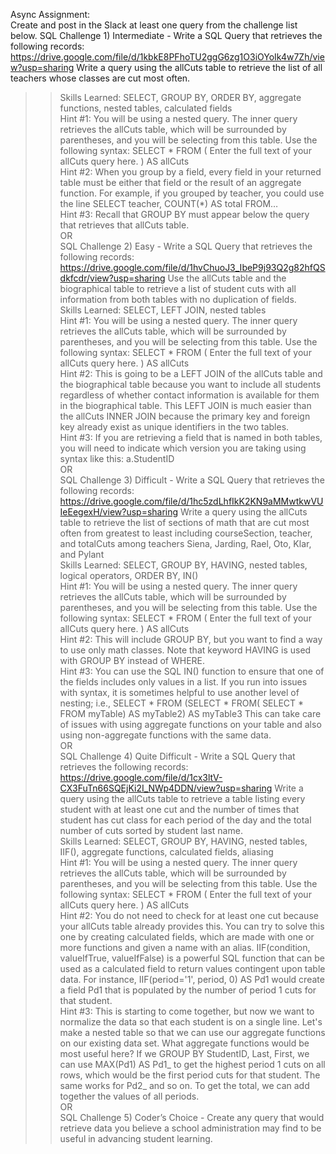 Async Assignment:       
Create and post in the Slack at least one query from the challenge list below.
SQL Challenge 1)  Intermediate - Write a SQL Query that retrieves the following records:  https://drive.google.com/file/d/1kbkE8PFhoTU2ggG6zg1O3iOYoIk4w7Zh/view?usp=sharing  Write a query using the allCuts table to retrieve the list of all teachers whose classes are cut most often.  
>>Skills Learned:  SELECT, GROUP BY, ORDER BY, aggregate functions, nested tables, calculated fields  
Hint #1:  You will be using a nested query.  The inner query retrieves the allCuts table, which will be surrounded by parentheses, and you will be selecting from this table.  Use the following syntax:  SELECT * FROM ( Enter the full text of your allCuts query here. ) AS allCuts  
Hint #2:  When you group by a field, every field in your returned table must be either that field or the result of an aggregate function.  For example, if you grouped by teacher, you could use the line SELECT teacher, COUNT(*) AS total FROM…  
Hint #3: Recall that GROUP BY must appear below the query that retrieves that allCuts table.  
OR  
SQL Challenge 2)  Easy - Write a SQL Query that retrieves the following records:   https://drive.google.com/file/d/1hvChuoJ3_IbeP9j93Q2g82hfQSdkfcdr/view?usp=sharing  Use the allCuts table and the biographical table to retrieve a list of student cuts with all information from both tables with no duplication of fields.  
>>Skills Learned:  SELECT, LEFT JOIN, nested tables  
Hint #1: You will be using a nested query.  The inner query retrieves the allCuts table, which will be surrounded by parentheses, and you will be selecting from this table.  Use the following syntax:  SELECT * FROM ( Enter the full text of your allCuts query here. ) AS allCuts   
Hint #2:  This is going to be a LEFT JOIN of the allCuts table and the biographical table because you want to include all students regardless of whether contact information is available for them in the biographical table.  This LEFT JOIN is much easier than the allCuts INNER JOIN because the primary key and foreign key already exist as unique identifiers in the two tables.  
Hint #3:  If you are retrieving a field that is named in both tables, you will need to indicate which version you are taking using syntax like this:  a.StudentID  
OR  
SQL Challenge 3)  Difficult - Write a SQL Query that retrieves the following records:  https://drive.google.com/file/d/1hc5zdLhfIkK2KN9aMMwtkwVUIeEegexH/view?usp=sharing  Write a query using the allCuts table to retrieve the list of sections of math that are cut most often from greatest to least including courseSection, teacher, and totalCuts among teachers Siena, Jarding, Rael, Oto, Klar, and Pylant  
>>Skills Learned:  SELECT, GROUP BY, HAVING, nested tables, logical operators, ORDER BY, IN()  
Hint #1:  You will be using a nested query.  The inner query retrieves the allCuts table, which will be surrounded by parentheses, and you will be selecting from this table.  Use the following syntax:  SELECT * FROM ( Enter the full text of your allCuts query here. ) AS allCuts   
Hint #2: This will include GROUP BY, but you want to find a way to use only math classes.  Note that keyword HAVING is used with GROUP BY instead of WHERE.   
Hint #3:  You can use the SQL IN() function to ensure that one of the fields includes only values in a list.  If you run into issues with syntax, it is sometimes helpful to use another level of nesting; i.e., SELECT * FROM (SELECT * FROM( SELECT * FROM myTable) AS myTable2) AS myTable3  This can take care of issues with using aggregate functions on your table and also using non-aggregate functions with the same data.    
OR  
SQL Challenge 4)  Quite Difficult - Write a SQL Query that retrieves the following records:  https://drive.google.com/file/d/1cx3ltV-CX3FuTn66SQEjKi2I_NWp4DDN/view?usp=sharing  Write a query using the allCuts table to retrieve a table listing every student with at least one cut and the number of times that student has cut class for each period of the day and the total number of cuts sorted by student last name.  
>>Skills Learned:  SELECT, GROUP BY, HAVING, nested tables, IIF(), aggregate functions, calculated fields, aliasing  
Hint #1: You will be using a nested query.  The inner query retrieves the allCuts table, which will be surrounded by parentheses, and you will be selecting from this table.  Use the following syntax:  SELECT * FROM ( Enter the full text of your allCuts query here. ) AS allCuts   
Hint #2:  You do not need to check for at least one cut because your allCuts table already provides this.  You can try to solve this one by creating calculated fields, which are made with one or more functions and given a name with an alias.  IIF(condition, valueIfTrue, valueIfFalse) is a powerful SQL function that can be used as a calculated field to return values contingent upon table data.  For instance, IIF(period='1', period, 0) AS Pd1 would create a field Pd1 that is populated by the number of period 1 cuts for that student.   
Hint #3:  This is starting to come together, but now we want to normalize the data so that each student is on a single line.  Let's make a nested table so that we can use our aggregate functions on our existing data set.  What aggregate functions would be most useful here?  If we GROUP BY StudentID, Last, First, we can use MAX(Pd1) AS Pd1_ to get the highest period 1 cuts on all rows, which would be the first period cuts for that student.  The same works for Pd2_ and so on.  To get the total, we can add together the values of all periods.  
OR  
SQL Challenge 5)  Coder’s Choice - Create any query that would retrieve data you believe a school administration may find to be useful in advancing student learning.  